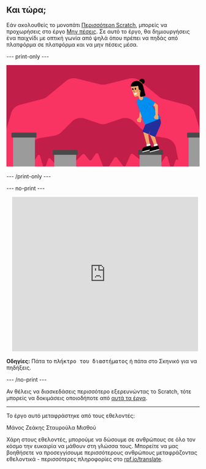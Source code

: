 ## Και τώρα;

Εάν ακολουθείς το μονοπάτι [Περισσότερη Scratch](https://projects.raspberrypi.org/el-GR/raspberrypi/more-scratch), μπορείς να προχωρήσεις στο έργο [Μην πέσεις](https://projects.raspberrypi.org/el-GR/projects/dont-fall-in). Σε αυτό το έργο, θα δημιουργήσεις ένα παιχνίδι με οπτική γωνία από ψηλά όπου πρέπει να πηδάς από πλατφόρμα σε πλατφόρμα και να μην πέσεις μέσα.

--- print-only ---

![Έργο "Μην πέσεις"](images/dont-fall-in-project.png)

--- /print-only ---

--- no-print ---

<div class="scratch-preview" style="margin-left: 15px;">
  <iframe allowtransparency="true" width="485" height="402" src="https://scratch.mit.edu/projects/embed/525202210/?autostart=false" frameborder="0"></iframe>
</div>

**Οδηγίες:** Πάτα το <kbd>πλήκτρο του διαστήματος</kbd> ή πάτα στο Σκηνικό για να πηδήξεις.

--- /no-print ---

Αν θέλεις να διασκεδάσεις περισσότερο εξερευνώντας το Scratch, τότε μπορείς να δοκιμάσεις οποιοδήποτε από [αυτά τα έργα](https://projects.raspberrypi.org/el-GR/projects?software%5B%5D=scratch&curriculum%5B%5D=%201).

***
Το έργο αυτό μεταφράστηκε από τους εθελοντές:

Μάνος Ζεάκης
Σταυρούλα Μισθού

Χάρη στους εθελοντές, μπορούμε να δώσουμε σε ανθρώπους σε όλο τον κόσμο την ευκαιρία να μάθουν στη γλώσσα τους. Μπορείτε να μας βοηθήσετε να προσεγγίσουμε περισσότερους ανθρώπους μεταφράζοντας εθελοντικά - περισσότερες πληροφορίες στο [rpf.io/translate](https://rpf.io/translate).
